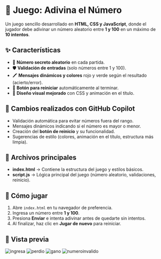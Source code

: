 # 🎯 Juego: Adivina el Número  

Un juego sencillo desarrollado en **HTML, CSS y JavaScript**, donde el jugador debe adivinar un número aleatorio entre **1 y 100** en un máximo de **10 intentos**.  

## ✨ Características  
- 🔢 **Número secreto aleatorio** en cada partida.  
- 🛡️ **Validación de entradas** (solo números entre 1 y 100).  
- 🖍️ **Mensajes dinámicos y colores** rojo y verde según el resultado (acierto/error).  
- 🔄 **Botón para reiniciar** automáticamente al terminar.  
- 🎨 **Diseño visual mejorado** con CSS y animación en el título.  

## 🤖 Cambios realizados con GitHub Copilot  
- Validación automática para evitar números fuera del rango.  
- Mensajes dinámicos indicando si el número es mayor o menor.  
- Creación del **botón de reinicio** y su funcionalidad.  
- Sugerencias de estilo (colores, animación en el título, estructura más limpia).  

## 📂 Archivos principales  
- **index.html** → Contiene la estructura del juego y estilos básicos.  
- **script.js** → Lógica principal del juego (número aleatorio, validaciones, reinicio).  

## 🚀 Cómo jugar  
1. Abre `index.html` en tu navegador de preferencia.  
2. Ingresa un número entre **1 y 100**.  
3. Presiona **Enviar** e intenta adivinar antes de quedarte sin intentos.  
4. Al finalizar, haz clic en **Jugar de nuevo** para reiniciar.  

## 📸 Vista previa  
![ingresa](https://github.com/user-attachments/assets/aa502b69-da27-4d92-baf6-62aa5d0c07be)
![perdio](https://github.com/user-attachments/assets/5798f9fa-b433-4bf5-8fe0-fee5b8995268)
![gano](https://github.com/user-attachments/assets/c665c1a0-9371-4645-9675-f22e0dba4eef)
![numeroinvalido](https://github.com/user-attachments/assets/f9090466-9f72-4d1c-b6fc-29a91d988fbc)


